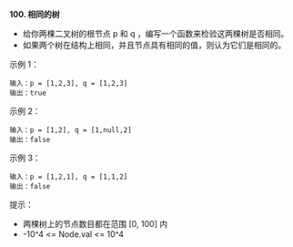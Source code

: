**100. 相同的树**
- 给你两棵二叉树的根节点 p 和 q ，编写一个函数来检验这两棵树是否相同。
- 如果两个树在结构上相同，并且节点具有相同的值，则认为它们是相同的。

示例 1：
```
输入：p = [1,2,3], q = [1,2,3]
输出：true
```
示例 2：
```
输入：p = [1,2], q = [1,null,2]
输出：false
```
示例 3：
```
输入：p = [1,2,1], q = [1,1,2]
输出：false
```

提示：
- 两棵树上的节点数目都在范围 [0, 100] 内
- -10^4 <= Node.val <= 10^4